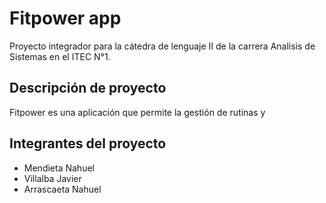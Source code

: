 # Fitpower app
Proyecto integrador para la cátedra de lenguaje II de la carrera Analisis de Sistemas en el ITEC N°1.

## Descripción de proyecto
Fitpower es una aplicación que permite la gestión de rutinas y 


## Integrantes del proyecto
- Mendieta Nahuel
- Villalba Javier
- Arrascaeta Nahuel